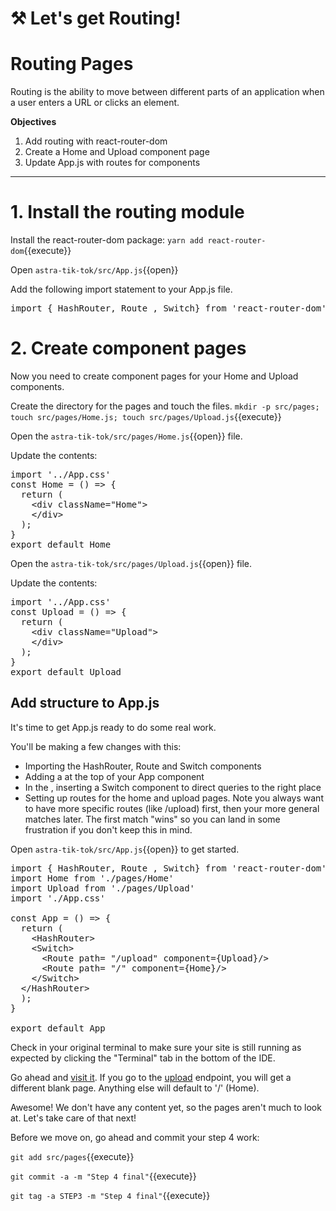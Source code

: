 # ⚒️ Let's get Routing!

# Routing Pages
Routing is the ability to move between different parts of an application when a user enters a URL or clicks an element.

**Objectives**
1. Add routing with react-router-dom
2. Create a Home and Upload component page
3. Update App.js with routes for components

---

# 1. Install the routing module

Install the react-router-dom package:
`yarn add react-router-dom`{{execute}}

Open `astra-tik-tok/src/App.js`{{open}}

Add the following import statement to your App.js file.
<pre class="file" data-filename="astra-tik-tok/src/App.js" data-target="prepend">import { HashRouter, Route , Switch} from 'react-router-dom'</pre>

# 2. Create component pages

Now you need to create component pages for your Home and Upload components.

Create the directory for the pages and touch the files.
`mkdir -p src/pages; touch src/pages/Home.js; touch src/pages/Upload.js`{{execute}}

Open the `astra-tik-tok/src/pages/Home.js`{{open}} file.

Update the contents:
<pre class="file" data-filename="root/astra-tik-tok/src/Home.js" data-target="replace">
import '../App.css'
const Home = () => {
  return (
    &lt;div className="Home"&gt;
    &lt;/div&gt;
  );
}
export default Home
</pre>

Open the `astra-tik-tok/src/pages/Upload.js`{{open}} file.

Update the contents:
<pre class="file" data-filename="root/astra-tik-tok/src/Upload.js" data-target="replace">
import '../App.css'
const Upload = () => {
  return (
    &lt;div className="Upload"&gt;
    &lt;/div&gt;
  );
}
export default Upload
</pre>

## Add structure to App.js

It's time to get App.js ready to do some real work.

You'll be making a few changes with this:
* Importing the HashRouter, Route and Switch components
* Adding a <Hashrouter> at the top of your App component
* In the <Hashrouter>, inserting a Switch component to direct queries to the right place
* Setting up routes for the home and upload pages.  Note you always want to have more specific routes (like /upload) first, then your more general matches later.  The first match "wins" so you can land in some frustration if you don't keep this in mind.

Open `astra-tik-tok/src/App.js`{{open}} to get started.

<pre class="file" data-filename="astra-tik-toc/src/App.js" data-target="replace">
import { HashRouter, Route , Switch} from 'react-router-dom'
import Home from './pages/Home'
import Upload from './pages/Upload'
import './App.css'

const App = () => {
  return (
    &lt;HashRouter&gt;
    &lt;Switch&gt;
      &lt;Route path= "/upload" component={Upload}/&gt;
      &lt;Route path= "/" component={Home}/&gt;
    &lt;/Switch&gt;
  &lt;/HashRouter&gt;
  );
}

export default App
</pre>

Check in your original terminal to make sure your site is still running as expected by clicking the "Terminal" tab in the bottom of the IDE.  

Go ahead and <a href="https://[[HOST_SUBDOMAIN]]-3000-[[KATACODA_HOST]].environments.katacoda.com/">visit it</a>.  If you go to the <a href="https://[[HOST_SUBDOMAIN]]-3000-[[KATACODA_HOST]].environments.katacoda.com/upload">upload</a> endpoint, you will get a different blank page.  Anything else will default to '/' (Home).  


Awesome!  We don't have any content yet, so the pages aren't much to look at.  Let's take care of that next!

Before we move on, go ahead and commit your step 4 work:

`git add src/pages`{{execute}}

`git commit -a -m "Step 4 final"`{{execute}}

`git tag -a STEP3 -m "Step 4 final"`{{execute}}


